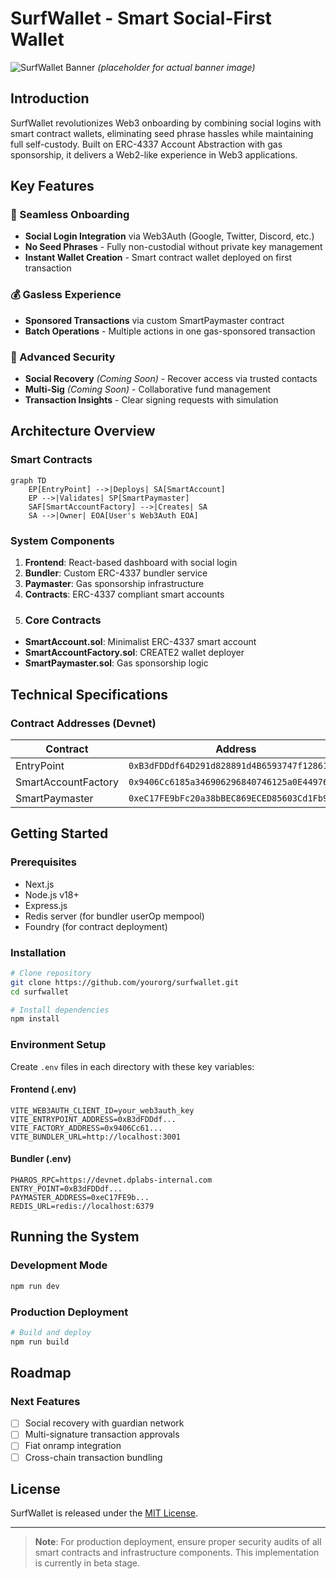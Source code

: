 # SurfWallet - Smart Social-First Wallet

![SurfWallet Banner](https://example.com/surfwallet-banner.jpg) *(placeholder for actual banner image)*

## Introduction

SurfWallet revolutionizes Web3 onboarding by combining social logins with smart contract wallets, eliminating seed phrase hassles while maintaining full self-custody. Built on ERC-4337 Account Abstraction with gas sponsorship, it delivers a Web2-like experience in Web3 applications.

## Key Features

### 🚀 Seamless Onboarding
- **Social Login Integration** via Web3Auth (Google, Twitter, Discord, etc.)
- **No Seed Phrases** - Fully non-custodial without private key management
- **Instant Wallet Creation** - Smart contract wallet deployed on first transaction

### 💰 Gasless Experience
- **Sponsored Transactions** via custom SmartPaymaster contract
- **Batch Operations** - Multiple actions in one gas-sponsored transaction
  
### 🔐 Advanced Security
- **Social Recovery** *(Coming Soon)* - Recover access via trusted contacts
- **Multi-Sig** *(Coming Soon)* - Collaborative fund management
- **Transaction Insights** - Clear signing requests with simulation

## Architecture Overview

### Smart Contracts
```mermaid
graph TD
    EP[EntryPoint] -->|Deploys| SA[SmartAccount]
    EP -->|Validates| SP[SmartPaymaster]
    SAF[SmartAccountFactory] -->|Creates| SA
    SA -->|Owner| EOA[User's Web3Auth EOA]
```

### System Components
1. **Frontend**: React-based dashboard with social login
2. **Bundler**: Custom ERC-4337 bundler service
3. **Paymaster**: Gas sponsorship infrastructure
4. **Contracts**: ERC-4337 compliant smart accounts
5. ### Core Contracts
- **SmartAccount.sol**: Minimalist ERC-4337 smart account
- **SmartAccountFactory.sol**: CREATE2 wallet deployer
- **SmartPaymaster.sol**: Gas sponsorship logic

## Technical Specifications

### Contract Addresses (Devnet)
| Contract | Address |
|----------|---------|
| EntryPoint | `0xB3dFDDdf64D291d828891d4B6593747f12861ea1` |
| SmartAccountFactory | `0x9406Cc6185a346906296840746125a0E44976454` |
| SmartPaymaster | `0xeC17FE9bFc20a38bBEC869ECED85603Cd1Fb9d34` |


## Getting Started

### Prerequisites
- Next.js
- Node.js v18+
- Express.js
- Redis server (for bundler userOp mempool)
- Foundry (for contract deployment)

### Installation
```bash
# Clone repository
git clone https://github.com/yourorg/surfwallet.git
cd surfwallet

# Install dependencies
npm install
```

### Environment Setup
Create `.env` files in each directory with these key variables:

#### Frontend (.env)
```env
VITE_WEB3AUTH_CLIENT_ID=your_web3auth_key
VITE_ENTRYPOINT_ADDRESS=0xB3dFDDdf...
VITE_FACTORY_ADDRESS=0x9406Cc61...
VITE_BUNDLER_URL=http://localhost:3001
```

#### Bundler (.env)
```env
PHAROS_RPC=https://devnet.dplabs-internal.com
ENTRY_POINT=0xB3dFDDdf...
PAYMASTER_ADDRESS=0xeC17FE9b...
REDIS_URL=redis://localhost:6379
```

## Running the System

### Development Mode
```bash
npm run dev
```

### Production Deployment
```bash
# Build and deploy
npm run build
```

## Roadmap

### Next Features
- [ ] Social recovery with guardian network
- [ ] Multi-signature transaction approvals
- [ ] Fiat onramp integration
- [ ] Cross-chain transaction bundling

## License
SurfWallet is released under the [MIT License](LICENSE).

---

> **Note**: For production deployment, ensure proper security audits of all smart contracts and infrastructure components. This implementation is currently in beta stage.
